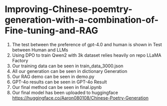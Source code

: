 # Improving-Chinese-poemtry-generation-with-a-combination-of-Fine-tuning-and-RAG
1. The test between the preference of gpt-4.0 and human is shown in Test between Human and LLMs
2. Using DPO to train Qwen2 with 3k dataset relies heavily on repo LLaMA Factory 
3. Our training data can be seen in train_data_3000.json
4. All our generation can be seen in dictionary Generation
5. Our RAG demo can be seen in demo.py
6. GPT-4o results can be seen in GPT-4o Result
7. Our final method can be seen in final.ipynb
8. Our final model has been uploaded to huggingface https://huggingface.co/Aaron080108/Chinese-Poetry-Generation
